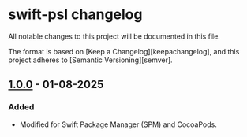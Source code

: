 # swift-psl changelog

All notable changes to this project will be documented in this file.

The format is based on [Keep a Changelog][keepachangelog], and this project
adheres to [Semantic Versioning][semver].

## [1.0.0] - 01-08-2025

### Added

* Modified for Swift Package Manager (SPM) and CocoaPods.

[1.0.0]: https://github.com/amosogra/swift-psl/releases/tag/v1.0.0
